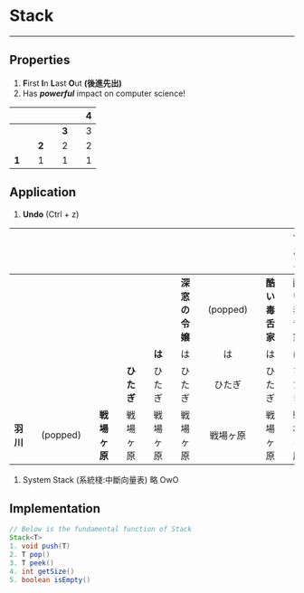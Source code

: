 # Stack
---
## Properties
1. **F**irst **I**n **L**ast **O**ut **(後進先出)**
2. Has ***powerful*** impact on computer science!

|||||||4|
|:-:|:-:|:-:|:-:|:-:|:-:|:-:|
|||||**3**||3|
|||**2**||2||2|
|**1**||1||1||1|

## Application
1. **Undo** (Ctrl + z)

|     ||     ||     ||     ||     ||     ||     ||     ||である|
|:-:|:-:|:-:|:-:|:-:|:-:|:-:|:-:|:-:|:-:|:-:|:-:|:-:|:-:|:-:|:-:|:-:|
|||||||||||**深窓の令嬢**||(popped)||**酷い毒舌家**||酷い毒舌家|
|||||||||**は**||は||は||は||は|
|||||||**ひたぎ**||ひたぎ||ひたぎ||ひたぎ||ひたぎ||ひたぎ|
|**羽川**||(popped)||**戦場ヶ原**||戦場ヶ原||戦場ヶ原||戦場ヶ原||戦場ヶ原||戦場ヶ原||戦場ヶ原|

1. System Stack (系統棧:中斷向量表)
略 OwO

## Implementation
``` java
// Below is the fundamental function of Stack
Stack<T>
1. void push(T)
2. T pop()
3. T peek()
4. int getSize()
5. boolean isEmpty()
```
